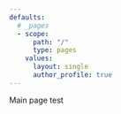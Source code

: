 ```yaml
---
defaults:
  # _pages
  - scope:
      path: "/"
      type: pages
    values:
      layout: single
      author_profile: true
---
```


Main page test







